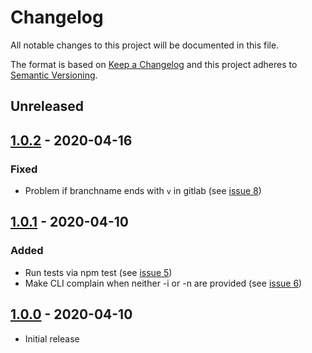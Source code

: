 # Changelog

All notable changes to this project will be documented in this file.

The format is based on [Keep a Changelog](http://keepachangelog.com/en/1.0.0/)
and this project adheres to [Semantic Versioning](http://semver.org/spec/v2.0.0.html).

## Unreleased

## [1.0.2] - 2020-04-16

### Fixed
- Problem if branchname ends with `v` in gitlab  (see [issue 8](https://github.com/pheyvaer/changefrog/issues/8))

## [1.0.1] - 2020-04-10

### Added
- Run tests via npm test (see [issue 5](https://github.com/pheyvaer/changefrog/issues/5))
- Make CLI complain when neither -i or -n are provided  (see [issue 6](https://github.com/pheyvaer/changefrog/issues/6))

## [1.0.0] - 2020-04-10

- Initial release

[1.0.2]: https://github.com/pheyvaer/changefrog/compare/v1.0.1...v1.0.2
[1.0.1]: https://github.com/pheyvaer/changefrog/compare/v1.0.0...v1.0.1
[1.0.0]: https://github.com/pheyvaer/changefrog/releases/tag/v1.0.0
